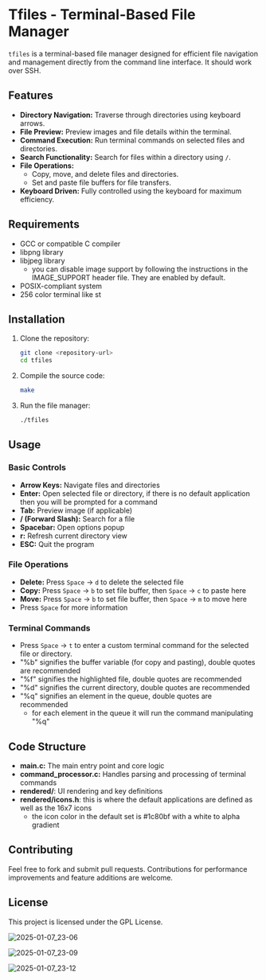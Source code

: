 # Tfiles - Terminal-Based File Manager

`tfiles` is a terminal-based file manager designed for efficient file navigation and management directly from the command line interface.
It should work over SSH.

## Features
- **Directory Navigation:** Traverse through directories using keyboard arrows.
- **File Preview:** Preview images and file details within the terminal.
- **Command Execution:** Run terminal commands on selected files and directories.
- **Search Functionality:** Search for files within a directory using `/`.
- **File Operations:**
  - Copy, move, and delete files and directories.
  - Set and paste file buffers for file transfers.
- **Keyboard Driven:** Fully controlled using the keyboard for maximum efficiency.

## Requirements
- GCC or compatible C compiler
- libpng library
- libjpeg library
  - you can disable image support by following the instructions in the IMAGE_SUPPORT header file. They are enabled by default.
- POSIX-compliant system
- 256 color terminal like st

## Installation
1. Clone the repository:
   ```bash
   git clone <repository-url>
   cd tfiles
   ```
2. Compile the source code:
   ```bash
   make
   ```
3. Run the file manager:
   ```bash
   ./tfiles
   ```

## Usage
### Basic Controls
- **Arrow Keys:** Navigate files and directories
- **Enter:** Open selected file or directory, if there is no default application then you will be prompted for a command
- **Tab:** Preview image (if applicable)
- **/ (Forward Slash):** Search for a file
- **Spacebar:** Open options popup
- **r:** Refresh current directory view
- **ESC:** Quit the program

### File Operations
- **Delete:** Press `Space` -> `d` to delete the selected file
- **Copy:** Press `Space` -> `b` to set file buffer, then `Space` -> `c` to paste here
- **Move:** Press `Space` -> `b` to set file buffer, then `Space` -> `m` to move here
- Press `Space` for more information

### Terminal Commands
- Press `Space` -> `t` to enter a custom terminal command for the selected file or directory.
- "%b" signifies the buffer variable (for copy and pasting), double quotes are recommended
- "%f" signifies the highlighted file, double quotes are recommended
- "%d" signifies the current directory, double quotes are recommended
- "%q" signifies an element in the queue, double quotes are recommended
  - for each element in the queue it will run the command manipulating "%q"


## Code Structure
- **main.c:** The main entry point and core logic
- **command_processor.c:** Handles parsing and processing of terminal commands
- **rendered/**: UI rendering and key definitions
- **rendered/icons.h**: this is where the default applications are defined as well as the 16x7 icons
  - the icon color in the default set is #1c80bf with a white to alpha gradient

## Contributing
Feel free to fork and submit pull requests. Contributions for performance improvements and feature additions are welcome.

## License
This project is licensed under the GPL License.

![2025-01-07_23-06](https://github.com/user-attachments/assets/776beb66-5c0b-46d4-ada9-14d94f828f54)

![2025-01-07_23-09](https://github.com/user-attachments/assets/63209e2b-d066-48e4-b4d5-a6f813ec08ef)

![2025-01-07_23-12](https://github.com/user-attachments/assets/3e2d7a74-ee51-45e5-b0ae-982183cb8a72)

